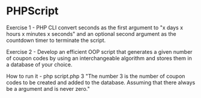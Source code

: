# PHPScript

Exercise 1 - PHP CLI convert seconds as the first argument to "x days x hours x minutes x seconds" and an optional second argument as the countdown timer to terminate the script.

Exercise 2 - Develop an efficient OOP script that generates a given number of coupon codes by using an interchangeable algorithm and stores them in a database of your choice.

How to run it - php script.php 3
"The number 3 is the number of coupon codes to be created and added to the database. Assuming that there always be a argument and is never zero."
